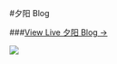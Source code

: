 #夕阳 Blog

###[View Live 夕阳 Blog &rarr;](https://www.cocotor.com)

![](http://www.cocotor.com/img/blog-desktop.jpg)

